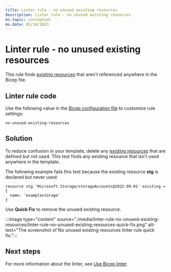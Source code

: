 ```yaml
---
title: Linter rule - no unused existing resources
description: Linter rule - no unused existing resources
ms.topic: conceptual
ms.date: 02/10/2023
---
```


# Linter rule - no unused existing resources

This rule finds [existing resources](./existing-resource.md) that aren't referenced anywhere in the Bicep file.

## Linter rule code

Use the following value in the [Bicep configuration file](bicep-config-linter.md) to customize rule settings:

`no-unused-existing-resources`

## Solution

To reduce confusion in your template, delete any [existing resources](./existing-resource.md) that are defined but not used. This test finds any existing resource that isn't used anywhere in the template.

The following example fails this test because the existing resource **stg** is declared but never used:

```bicep
resource stg 'Microsoft.Storage/storageAccounts@2022-09-01' existing = {
  name: 'examplestorage'
}
```

Use **Quick Fix** to remove the unused existing resource.

:::image type="content" source="./media/linter-rule-no-unused-existing-resources/linter-rule-no-unused-existing-resources-quick-fix.png" alt-text="The screenshot of No unused existing resources linter rule quick fix.":::

## Next steps

For more information about the linter, see [Use Bicep linter](./linter.md).
